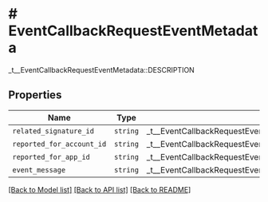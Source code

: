 # # EventCallbackRequestEventMetadata

_t__EventCallbackRequestEventMetadata::DESCRIPTION

## Properties

Name | Type | Description | Notes
------------ | ------------- | ------------- | -------------
| `related_signature_id` | ```string``` |  _t__EventCallbackRequestEventMetadata::RELATED_SIGNATURE_ID  |  |
| `reported_for_account_id` | ```string``` |  _t__EventCallbackRequestEventMetadata::REPORTED_FOR_ACCOUNT_ID  |  |
| `reported_for_app_id` | ```string``` |  _t__EventCallbackRequestEventMetadata::REPORTED_FOR_APP_ID  |  |
| `event_message` | ```string``` |  _t__EventCallbackRequestEventMetadata::EVENT_MESSAGE  |  |

[[Back to Model list]](../../README.md#models) [[Back to API list]](../../README.md#endpoints) [[Back to README]](../../README.md)
